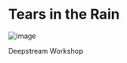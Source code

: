 # Tears in the Rain
![image](https://user-images.githubusercontent.com/1065118/189254429-e423a27a-14bb-4908-91c8-61be38b939cf.png)

Deepstream Workshop
